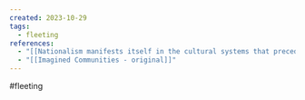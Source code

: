 ```yaml
---
created: 2023-10-29
tags:
  - fleeting
references:
  - "[[Nationalism manifests itself in the cultural systems that preceded it]]"
  - "[[Imagined Communities - original]]"
---
```

#fleeting 